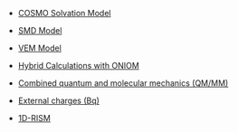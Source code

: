   - [COSMO Solvation Model](COSMO-Solvation-Model "wikilink")

<!-- end list -->

  - [SMD Model](SMD-Model "wikilink")

<!-- end list -->

  - [VEM Model](VEM-Model "wikilink")

<!-- end list -->

  - [Hybrid Calculations with ONIOM](ONIOM "wikilink")

<!-- end list -->

  - [Combined quantum and molecular mechanics (QM/MM)](QMMM "wikilink")

<!-- end list -->

  - [External charges (Bq)](Bq "wikilink")

<!-- end list -->

  - [1D-RISM ](1D-RISM "wikilink")
